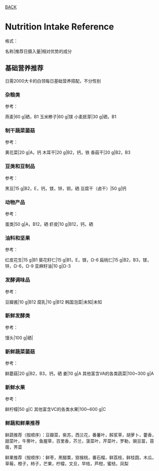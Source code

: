 [BACK](../)

# Nutrition Intake Reference
格式：

名称|推荐日摄入量|相对优势的成分

## 基础营养推荐
日需2000大卡的白领每日基础营养搭配，不分性别


### 杂粮类
参考：

燕麦|60 g|硒，B1
玉米糁子|60 g|镁
小麦胚芽|30 g|硒，B1

### 制干蔬菜菌菇
参考：

黄花菜|20 g|A，钙
木耳干|20 g|B2，钙，铁
香菇干|20 g|B2，B3

### 豆类和豆制品
参考：

黑豆|15 g|B2，E，钙，镁，锌，铜，硒
豆腐干（卤干）|50 g|钙

### 动物产品
参考：

蛋类|50 g|A，B12，硒
虾皮|10 g|B12，钙，硒

### 油料和坚果
参考：

红皮花生|15 g|B1
葵花籽仁|15 g|B1，E，镁，Ω-6
扁桃仁|15 g|B2，B3，镁，锌，Ω-6，Ω-9
亚麻籽油|10 g|Ω-3

### 发酵调味品
参考：

豆瓣酱|10 g|B12
腐乳|10 g|B12
韩国泡菜|未知|未知

### 新鲜发酵类
参考：

馒头|100 g|硒|

### 新鲜蔬菜菌菇
参考：

鲜蘑菇|20 g|B2，B3，钙，硒
姜|10 g|A
其他富含VA的各类蔬菜|100~300 g|A

### 新鲜水果

参考：

鲜柠檬|50 g|C
其他富含VC的各类水果|100~600 g|C

### 鲜蔬和鲜果推荐 
鲜蔬推荐（按顺序）：豆瓣菜，紫苏，西兰花，番薯叶，醡浆草，胡萝卜，藿香，甜菜叶，牛蒡叶，鱼腥草，百里香，芥兰，菠菜叶，芹菜叶，罗勒，豌豆苗，苜蓿，荠菜

鲜果推荐（按顺序）：鲜枣，黑醋栗，猕猴桃，番石榴，鲜荔枝，鲜桂圆，木瓜，草莓，橙子，柿子，芒果，柠檬，文旦，早桔，芦柑，蜜桔，凤梨
